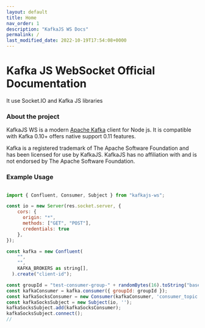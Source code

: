 ```yaml
---
layout: default
title: Home
nav_order: 1
description: "KafkaJS WS Docs"
permalink: /
last_modified_date: 2022-10-19T17:54:08+0000
---
```


# Kafka JS WebSocket Official Documentation

It use Socket.IO and Kafka JS libraries


### About the project

KafkaJS WS is a modern [Apache Kafka](https://kafka.apache.org/) client for Node js. It is compatible with Kafka 0.10+ offers native support 0.11 features.

Kafka is a registered trademark of The Apache Software Foundation and has been licensed for use by KafkaJS. KafkaJS has no affiliation with and is not endorsed by The Apache Software Foundation.


### Example Usage

```javascript

import { Confluent, Consumer, Subject } from "kafkajs-ws";

const io = new Server(res.socket.server, {
    cors: {
      origin: "*",
      methods: ["GET", "POST"],
      credentials: true
    },
});

const kafka = new Confluent(
    "",
    "",
    KAFKA_BROKERS as string[],
  ).create("client-id");

const groupId = "test-consumer-group-" + randomBytes(16).toString("base64");
const kafkaConsumer = kafka.consumer({ groupId: groupId });
const kafkaSocksConsumer = new Consumer(kafkaConsumer, 'consumer_topic', 'event_name');
const kafkaSocksSubject = new Subject(io, '');
kafkaSocksSubject.add(kafkaSocksConsumer);
kafkaSocksSubject.connect();
//
```